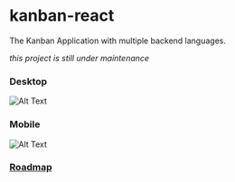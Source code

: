 # kanban-react
The Kanban Application with multiple backend languages.

*this project is still under maintenance*

### Desktop
![Alt Text](https://raw.githubusercontent.com/allangomessl/kanban-react/f97c7ca0fe0933074edbd7eaa75aa67293b926ab/docs/desktop.gif)


### Mobile
![Alt Text](https://raw.githubusercontent.com/allangomessl/kanban-react/87836254249d24b8e9df26d60ba43a2df7f91d68/docs/mobile.gif)

### [Roadmap](https://github.com/allangomessl/kanban-react/issues?utf8=%E2%9C%93&q=is%3Aopen+is%3Aroadmap+)
